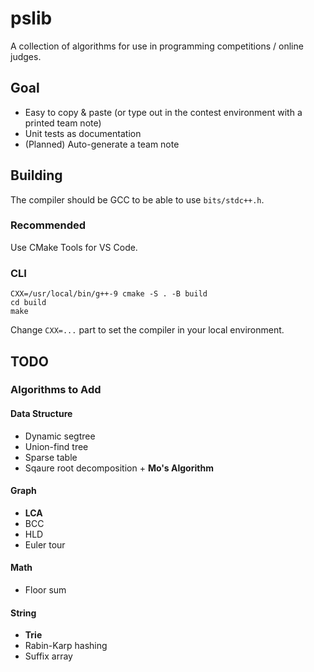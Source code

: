 # pslib

A collection of algorithms for use in programming competitions / online judges.

## Goal

- Easy to copy & paste (or type out in the contest environment with a printed team note)
- Unit tests as documentation
- (Planned) Auto-generate a team note

## Building

The compiler should be GCC to be able to use `bits/stdc++.h`.

### Recommended

Use CMake Tools for VS Code.

### CLI

```
CXX=/usr/local/bin/g++-9 cmake -S . -B build
cd build
make
```

Change `CXX=...` part to set the compiler in your local environment.

## TODO

### Algorithms to Add

#### Data Structure

- Dynamic segtree
- Union-find tree
- Sparse table
- Sqaure root decomposition + **Mo's Algorithm**

#### Graph

- **LCA**
- BCC
- HLD
- Euler tour

#### Math

- Floor sum

#### String

- **Trie**
- Rabin-Karp hashing
- Suffix array
